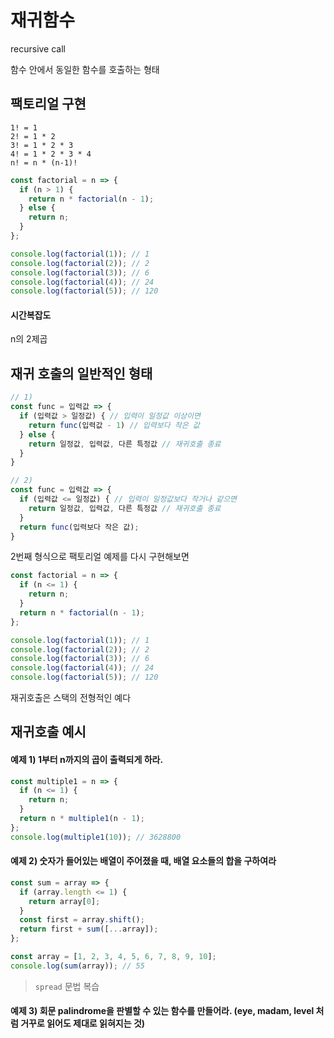 # 재귀함수

recursive call

함수 안에서 동일한 함수를 호출하는 형태

## 팩토리얼 구현

```
1! = 1
2! = 1 * 2
3! = 1 * 2 * 3
4! = 1 * 2 * 3 * 4
n! = n * (n-1)!
```

```js
const factorial = n => {
  if (n > 1) {
    return n * factorial(n - 1);
  } else {
    return n;
  }
};

console.log(factorial(1)); // 1 
console.log(factorial(2)); // 2
console.log(factorial(3)); // 6
console.log(factorial(4)); // 24
console.log(factorial(5)); // 120
```

#### 시간복잡도

n의 2제곱

## 재귀 호출의 일반적인 형태

```js
// 1)
const func = 입력값 => {
  if (입력값 > 일정값) { // 입력이 일정값 이상이면
    return func(입력값 - 1) // 입력보다 작은 값
  } else {
    return 일정값, 입력값, 다른 특정값 // 재귀호출 종료
  }
}
```

```js
// 2)
const func = 입력값 => {
  if (입력값 <= 일정값) { // 입력이 일정값보다 작거나 같으면
    return 일정값, 입력값, 다른 특정값 // 재귀호출 종료
  }
  return func(입력보다 작은 값);
}
```
2번째 형식으로 팩토리얼 예제를 다시 구현해보면

```js
const factorial = n => {
  if (n <= 1) {
    return n;
  }
  return n * factorial(n - 1);
};

console.log(factorial(1)); // 1 
console.log(factorial(2)); // 2
console.log(factorial(3)); // 6
console.log(factorial(4)); // 24
console.log(factorial(5)); // 120
```

재귀호출은 스택의 전형적인 예다

## 재귀호출 예시

#### 예제 1) 1부터 n까지의 곱이 출력되게 하라.
```js
const multiple1 = n => {
  if (n <= 1) {
    return n;
  }
  return n * multiple1(n - 1);
};
console.log(multiple1(10)); // 3628800
```

#### 예제 2) 숫자가 들어있는 배열이 주어졌을 때, 배열 요소들의 합을 구하여라

```js
const sum = array => {
  if (array.length <= 1) {
    return array[0];
  }
  const first = array.shift();
  return first + sum([...array]);
};

const array = [1, 2, 3, 4, 5, 6, 7, 8, 9, 10];
console.log(sum(array)); // 55
```
> `spread` 문법 복습

#### 예제 3) 회문 palindrome을 판별할 수 있는 함수를 만들어라. (eye, madam, level 처럼 거꾸로 읽어도 제대로 읽혀지는 것)

